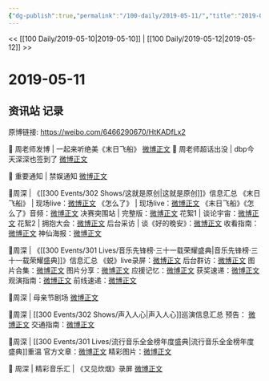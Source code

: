 ```yaml
---
{"dg-publish":true,"permalink":"/100-daily/2019-05-11/","title":"2019-05-11"}
---
```



<< [[100 Daily/2019-05-10\|2019-05-10]] | [[100 Daily/2019-05-12\|2019-05-12]] >>

# 2019-05-11

## 资讯站 记录

原博链接: https://weibo.com/6466290670/HtKADfLx2

🌸 周老师发博 | 一起来听绝美《末日飞船》
[微博正文](https://m.weibo.cn/6466290670/4370895696551033)
🌸 周老师超话出没 | dbp今天深深也签到了
[微博正文](https://m.weibo.cn/6466290670/4370845310202247)

🌸 重要通知 | 禁娱通知
[微博正文](https://m.weibo.cn/6466290670/4370903996908620)

🌸周深 | 《[[300 Events/302 Shows/这就是原创\|这就是原创]]》信息汇总
《末日飞船》 | 现场live：[微博正文](https://m.weibo.cn/6466290670/4370851212291586)
《怎么了》 | 现场live：[微博正文](https://m.weibo.cn/6466290670/4370850793383756)
《末日飞船》《怎么了》音频：[微博正文](https://m.weibo.cn/6466290670/4370872611507839)
决赛突围站 | 完整版：[微博正文](https://m.weibo.cn/6466290670/4370849597677111)
花絮1 | 谈论宇宙：[微博正文](https://m.weibo.cn/6466290670/4370695737414130)
花絮2 | 拥抱大会：[微博正文](https://m.weibo.cn/6466290670/4370846976507183)
后台采访 | 谈《好的晚安》：[微博正文](https://m.weibo.cn/6466290670/4370864855964779)
收看指南：[微博正文](https://m.weibo.cn/6466290670/4370709834551274)
神仙海报：[微博正文](https://m.weibo.cn/6466290670/4370719104542546)

🌸周深 | 《[[300 Events/301 Lives/音乐先锋榜·三十一载荣耀盛典\|音乐先锋榜·三十一载荣耀盛典]]》信息汇总
《蜕》live录屏：[微博正文](https://m.weibo.cn/6466290670/4370869842976718)
后台群访：[微博正文](https://m.weibo.cn/6466290670/4370911211440890)
图片合集：[微博正文](https://m.weibo.cn/5516625428/4370904215243623)
图片分享：[微博正文](https://m.weibo.cn/6466290670/4370910846534997)
应援记忆：[微博正文](https://m.weibo.cn/6466290670/4370907462357281)
获奖速递：[微博正文](https://m.weibo.cn/6466290670/4370874863596186)
观演指南：[微博正文](https://m.weibo.cn/6466290670/4370719104542546)
前线速递：[微博正文](https://m.weibo.cn/6466290670/4370801073085104)

🌸周深 | 母亲节剧场
[微博正文](https://m.weibo.cn/6466290670/4370913430555763)

🌸周深 | [[300 Events/302 Shows/声入人心\|声入人心]]巡演信息汇总
预告： [微博正文](https://m.weibo.cn/6466290670/4370804248261775)
交通指南：[微博正文](https://m.weibo.cn/6466290670/4370898956227492)

🌸周深 | [[300 Events/301 Lives/流行音乐全金榜年度盛典\|流行音乐全金榜年度盛典]]重温
官方文章：[微博正文](https://m.weibo.cn/6466290670/4370718572065714)
精彩图片：[微博正文](https://m.weibo.cn/6466290670/4370695737414130)

🌸 周深 | 精彩音乐汇 | 《又见炊烟》录屏
[微博正文](https://m.weibo.cn/6466290670/4370817632231906)
